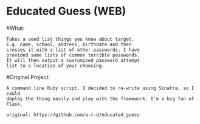 
Educated Guess (WEB)
===================

#What:
	
	Takes a seed list things you know about target. 
	E.g. name, school, address, birthdate and then 
	crosses it with a list of other passwords. I have 
	provided some lists of common terrible passwords.
	It will then output a customized password attempt 
	list to a location of your choosing.
    
    
#Original Project:

    A command line Ruby script. I decided to re-write using Sinatra, so I could
    deploy the thing easily and play with the framework. I'm a big fan of Flask.
    
    original: https://github.com/a-r-d/educated_guess
		
		
		
		
		
		
		
		
		
	
	
